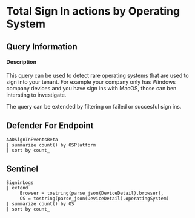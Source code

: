 # Total Sign In actions by Operating System

## Query Information

#### Description
This query can be used to detect rare operating systems that are used to sign into your tenant. For example your company only has Windows company devices and you have sign ins with MacOS, those can ben intersting to investigate.

The query can be extended by filtering on failed or succesful sign ins.

## Defender For Endpoint
```
AADSignInEventsBeta
| summarize count() by OSPlatform
| sort by count_
```

## Sentinel
```
SigninLogs
| extend
     Browser = tostring(parse_json(DeviceDetail).browser),
     OS = tostring(parse_json(DeviceDetail).operatingSystem)
| summarize count() by OS
| sort by count_
```
